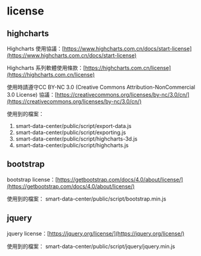 # license
## highcharts
Highcharts 使用協議：[https://www.highcharts.com.cn/docs/start-license](https://www.highcharts.com.cn/docs/start-license)

Highcharts 系列軟體使用條款：[https://highcharts.com.cn/license](https://highcharts.com.cn/license)

使用時請遵守CC BY-NC 3.0 (Creative Commons Attribution-NonCommercial 3.0 License) 協議：[https://creativecommons.org/licenses/by-nc/3.0/cn/](https://creativecommons.org/licenses/by-nc/3.0/cn/)

使用到的檔案：
1. smart-data-center/public/script/export-data.js
2. smart-data-center/public/script/exporting.js
3. smart-data-center/public/script/highcharts-3d.js
4. smart-data-center/public/script/highcharts.js


## bootstrap
bootstrap license：[https://getbootstrap.com/docs/4.0/about/license/](https://getbootstrap.com/docs/4.0/about/license/)

使用到的檔案：
smart-data-center/public/script/bootstrap.min.js

## jquery
jquery license：[https://jquery.org/license/](https://jquery.org/license/)

使用到的檔案：
smart-data-center/public/script/jquery/jquery.min.js